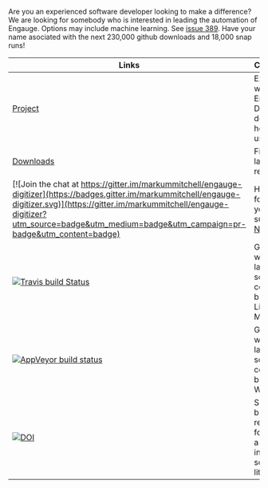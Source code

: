   Are you an experienced software developer looking to make a difference? We are looking for somebody who is 
  interested in leading the automation of Engauge. Options may include machine learning. 
  See [issue 389](https://github.com/markummitchell/engauge-digitizer/issues/389). Have your name asociated with 
  the next 230,000 github downloads and 18,000 snap runs!


Links                                                                            | Comments
-------------------------------------------------------------------------------- | --------------------------------------------------------------------------- |
[Project](http://markummitchell.github.io/engauge-digitizer)                     | Explains what Engauge Digitizer does and how it is used                     |
[Downloads](https://github.com/markummitchell/engauge-digitizer/releases/latest) | Files in the latest release                                                 |
[![Join the chat at https://gitter.im/markummitchell/engauge-digitizer](https://badges.gitter.im/markummitchell/engauge-digitizer.svg)](https://gitter.im/markummitchell/engauge-digitizer?utm_source=badge&utm_medium=badge&utm_campaign=pr-badge&utm_content=badge)                                                                                    | Help forum, or you can submit a [New issue](https://github.com/markummitchell/engauge-digitizer/issues)                                                                                                         |
[![Travis build Status](https://travis-ci.org/markummitchell/engauge-digitizer.svg?branch=master)](https://travis-ci.org/markummitchell/engauge-digitizer)                                                           | Green when the latest source code builds for Linux and Mac OSX              |    
[![AppVeyor build status](https://ci.appveyor.com/api/projects/status/1o7p8iu8qxq0p7ri/branch/master?svg=true)](https://ci.appveyor.com/project/markummitchell/engauge-digitizer/branch/master)                      | Green when the latest source code builds for Windows                        |
[![DOI](https://zenodo.org/badge/26443394.svg)](https://zenodo.org/badge/latestdoi/26443394)                                                                                                                         | Suggested, but not required, for making a citation in scientific literature |
